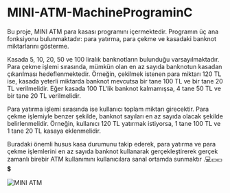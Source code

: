# MINI-ATM-MachinePrograminC
Bu proje, MINI ATM para kasası programını içermektedir. Programın üç ana fonksiyonu bulunmaktadır: para yatırma, para çekme ve kasadaki banknot miktarlarını gösterme.

Kasada 5, 10, 20, 50 ve 100 liralık banknotların bulunduğu varsayılmaktadır. Para çekme işlemi sırasında, mümkün olan en az sayıda banknotun kasadan çıkarılması hedeflenmektedir. Örneğin, çekilmek istenen para miktarı 120 TL ise, kasada yeterli miktarda banknot mevcutsa bir tane 100 TL ve bir tane 20 TL verilmelidir. Eğer kasada 100 TL'lik banknot kalmamışsa, 4 tane 50 TL ve bir tane 20 TL verilmelidir.

Para yatırma işlemi sırasında ise kullanıcı toplam miktarı girecektir. Para çekme işlemiyle benzer şekilde, banknot sayıları en az sayıda olacak şekilde belirlenmelidir. Örneğin, kullanıcı 120 TL yatırmak istiyorsa, 1 tane 100 TL ve 1 tane 20 TL kasaya eklenmelidir.

Buradaki önemli husus kasa durumunu takip ederek, para yatırma ve para çekme işlemlerini en az sayıda banknot kullanarak gerçekleştirerek gerçek zamanlı birebir ATM kullanımını kullanıcılara sanal ortamda sunmaktır .💻💵💴💲 

![MINI ATM](https://github.com/osmandemir2533/MINI-ATM-MachinePrograminC/assets/111290271/5aa0cf0b-a2ba-4075-a78e-5bb41e19a7f2)
